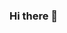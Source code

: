 ### Hi there 👋

<!--
Bahy-Mamdouh/Bahy-Mamdouh is a ✨special ✨ repository because its 'README.md' (this file) appears on your GitHub profile. 

- 👋 Hi, I’m @Bahy-Mamdouh
- 👀 I’m interested in ...
- 🌱 I’m currently learning ...
- 💞️ I’m looking to collaborate on ...
- 📫 How to reach me ...

<!---
Bahy-Mamdouh/Bahy-Mamdouh is a ✨ special ✨ repository because its `README.md` (this file) appears on your GitHub profile.
You can click the Preview link to take a look at your changes.
--->
